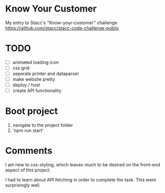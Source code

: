 # Know Your Customer
My entry to Stacc's "Know-your-customer" challenge
https://github.com/stacc/stacc-code-challenge-public

# TODO
- [ ] animated loading icon
- [ ] css grid
- [ ] seperate printer and dataparser
- [ ] make website pretty
- [ ] deploy / host
- [ ] create API functionality

# Boot project
1) navigate to the project folder
2) 'npm run start'


# Comments
I am new to css-styling, which leaves much to be desired on the front-end aspect of this project.

I had to learn about API fetching in order to complete the task. This went surprisingly well.


